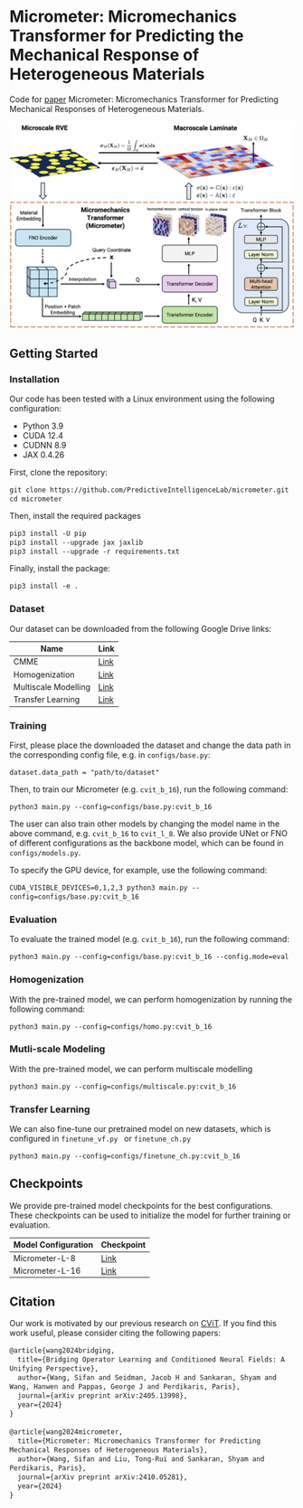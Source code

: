 # Micrometer: Micromechanics Transformer  for Predicting the Mechanical Response of Heterogeneous Materials

Code for [paper](https://arxiv.org/abs/2410.05281v1) Micrometer: Micromechanics Transformer for Predicting Mechanical Responses of Heterogeneous Materials.

![Micrometer](./figures/micrometer_master_fig.png)


## Getting Started

### Installation

Our code has been tested with a Linux environment using the following configuration:

- Python 3.9
- CUDA 12.4
- CUDNN 8.9
- JAX 0.4.26


First, clone the repository:

```angular2html
git clone https://github.com/PredictiveIntelligenceLab/micrometer.git
cd micrometer
```

Then, install the required packages

```angular2html
pip3 install -U pip
pip3 install --upgrade jax jaxlib
pip3 install --upgrade -r requirements.txt
```

Finally, install the package:

```angular2html
pip3 install -e .
```


### Dataset

Our dataset can be downloaded from the following Google Drive links:

| Name                 | Link     |
|----------------------|----------|
| CMME                 | [Link](https://drive.google.com/drive/folders/1eeFrLQkJawuJAcizykwg3kQM1yCyaF74?usp=sharing) |
| Homogenization       | [Link](https://drive.google.com/drive/folders/1nN0LoqwkGVe_k74XIZZNLHvBgADPoC7F?usp=sharing) |
| Multiscale Modelling | [Link](https://drive.google.com/drive/folders/1PBTqFkVn63IfEgz4J3RbvxoUj6ZT5AHe?usp=sharing) |
| Transfer Learning    | [Link](https://drive.google.com/drive/folders/1PIggy_sadd3iX1JSAkIxe5vdbIABszFy?usp=sharing) |



### Training

First, please place the downloaded the dataset and change the data path in
the corresponding config file, e.g. in `configs/base.py`:

```angular2html
dataset.data_path = "path/to/dataset"
```

Then, to train our Micrometer (e.g. `cvit_b_16`), run the following command:

```angular2html
python3 main.py --config=configs/base.py:cvit_b_16
```

The user can also train other models by changing the model name 
in the above command, e.g. `cvit_b_16` to `cvit_l_8`. We also provide UNet or FNO of different configurations as the backbone model,
which can be found in `configs/models.py`.



To specify the GPU device, for example, use the following command:

```angular2html
CUDA_VISIBLE_DEVICES=0,1,2,3 python3 main.py --config=configs/base.py:cvit_b_16
```

### Evaluation

To evaluate the trained model (e.g. `cvit_b_16`), run the following command:

```angular2html
python3 main.py --config=configs/base.py:cvit_b_16 --config.mode=eval
```

### Homogenization

With the pre-trained model, we can perform homogenization by running the following command:

```angular2html
python3 main.py --config=configs/homo.py:cvit_b_16
```

### Mutli-scale Modeling


With the pre-trained model, we can perform multiscale modelling

```angular2html
python3 main.py --config=configs/multiscale.py:cvit_b_16
```


### Transfer Learning

We can also fine-tune our pretrained model on new datasets, which is configured in
`finetune_vf.py ` or `finetune_ch.py`

```angular2html
python3 main.py --config=configs/finetune_ch.py:cvit_b_16 
```


## Checkpoints


We provide pre-trained model checkpoints for the best configurations. These checkpoints can be used to initialize the model for further training or evaluation.


| Model Configuration | Checkpoint |
|----------------------|--------------|
| Micrometer-L-8       | [Link](https://drive.google.com/file/d/1BwcGan0OMqYRGgqZ3_PPc2NJ9CSeY5dw/view?usp=drive_link)     |
| Micrometer-L-16      | [Link](https://drive.google.com/file/d/1vcmCbItXgAXF8OM_UZCIiEMbqZX6oxAX/view?usp=drive_link)     |




## Citation

Our work is motivated by our previous research on [CViT](https://arxiv.org/abs/2405.13998). If you find this work useful, please consider citing the following papers: 

    @article{wang2024bridging,
      title={Bridging Operator Learning and Conditioned Neural Fields: A Unifying Perspective},
      author={Wang, Sifan and Seidman, Jacob H and Sankaran, Shyam and Wang, Hanwen and Pappas, George J and Perdikaris, Paris},
      journal={arXiv preprint arXiv:2405.13998},
      year={2024}
    }

    @article{wang2024micrometer,
      title={Micrometer: Micromechanics Transformer for Predicting Mechanical Responses of Heterogeneous Materials},
      author={Wang, Sifan and Liu, Tong-Rui and Sankaran, Shyam and Perdikaris, Paris},
      journal={arXiv preprint arXiv:2410.05281},
      year={2024}
    }





